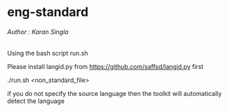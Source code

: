 # eng-standard
###### Author : Karan Singla 

Using the bash script run.sh

Please install langid.py from https://github.com/saffsd/langid.py first 

./run.sh <non_standard_file> <language>

if you do not specify the source language then the toolkit will automatically detect the language

